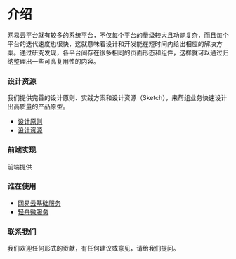 # 介绍

网易云平台就有较多的系统平台，不仅每个平台的量级较大且功能复杂，而且每个平台的迭代速度也很快，这就意味着设计和开发能在短时间内给出相应的解决方案。通过研究发现，各平台间存在很多相同的页面形态和组件，这样就可以通过归纳整理出一些可高复用性的内容。

### 设计资源

我们提供完善的设计原则、实践方案和设计资源（Sketch），来帮组业务快速设计出高质量的产品原型。

- [设计原则]()
- [设计资源]()

### 前端实现

前端提供

### 谁在使用

- [网易云基础服务]()
- [轻舟微服务]()

### 联系我们

我们欢迎任何形式的贡献，有任何建议或意见，请给我们提问。
